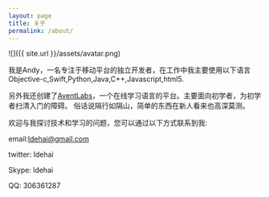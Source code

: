 ```yaml
---
layout: page
title: 关于
permalink: /about/
---
```


![]({{ site.url }}/assets/avatar.png)

我是Andy，一名专注于移动平台的独立开发者，在工作中我主要使用以下语言Objective-c,Swift,Python,Java,C++,Javascript,html5.

另外我还创建了[AventLabs](http://www.aventlabs.com)，一个在线学习语言的平台。主要面向初学者，为初学者扫清入门的障碍。
俗话说隔行如隔山，简单的东西在新人看来也高深莫测。

欢迎与我探讨技术和学习的问题，您可以通过以下方式联系到我:

email:ldehai@gmail.com

twitter: ldehai

Skype: ldehai

QQ: 306361287
